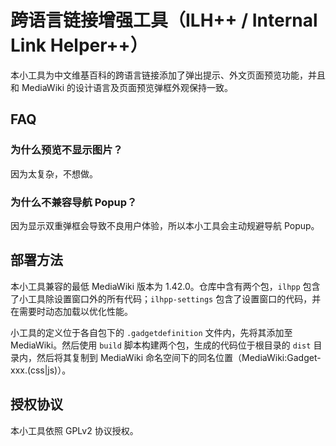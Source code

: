 # 跨语言链接增强工具（ILH++ / Internal Link Helper++）
本小工具为中文维基百科的跨语言链接添加了弹出提示、外文页面预览功能，并且和 MediaWiki 的设计语言及页面预览弹框外观保持一致。

## FAQ
### 为什么预览不显示图片？
因为太复杂，不想做。

### 为什么不兼容导航 Popup？
因为显示双重弹框会导致不良用户体验，所以本小工具会主动规避导航 Popup。

## 部署方法
本小工具兼容的最低 MediaWiki 版本为 1.42.0。仓库中含有两个包，`ilhpp` 包含了小工具除设置窗口外的所有代码；`ilhpp-settings` 包含了设置窗口的代码，并在需要时动态加载以优化性能。

小工具的定义位于各自包下的 `.gadgetdefinition` 文件内，先将其添加至 MediaWiki。然后使用 `build` 脚本构建两个包，生成的代码位于根目录的 `dist` 目录内，然后将其复制到 MediaWiki 命名空间下的同名位置（MediaWiki:Gadget-xxx.(css|js)）。

## 授权协议
本小工具依照 GPLv2 协议授权。
